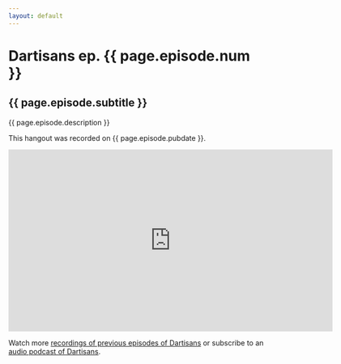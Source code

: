 ```yaml
---
layout: default
---
```


# Dartisans ep. {{ page.episode.num }}

## {{ page.episode.subtitle }}

{{ page.episode.description }}

This hangout was recorded on {{ page.episode.pubdate }}.

<iframe width="640" height="360" src="http://www.youtube.com/embed/{{ page.episode.youtubeid }}" frameborder="0" allowfullscreen></iframe>

Watch more [recordings of previous episodes of Dartisans](index.html)
or subscribe to an
<a href="/dartisans/podcast-feed"><i class="icon-rss"> </i> audio podcast of Dartisans</a>.